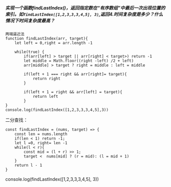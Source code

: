 ##### 实现一个函数findLastIndex()，返回指定数在“有序数组”中最后一次出现位置的索引。如`findLastIndex([1,2,3,3,3,4,5], 3)`,返回4.时间复杂度是多少？什么情况下时间复杂度最高？
```
两端逼近法
function findLastIndex(arr, target){
    let left = 0,right = arr.length -1

    while(true) {
        if(arr[left] > target || arr[right] < target>) return -1
        let middle = Math.floor((right -left) /2 + left)
        arr[middle] > target ? right = middle : left = middle

        if(left + 1 === right && arr[right]= target){
            return right
        }

        if(left + 1 = right && arr[left] = target){
            return left
        }
}
console.log(findLastIndex([1,2,3,3,3,4,5],3))
```
二分查找：
```
const findLastIndex = (nums, target) => {
    const len = nums.length
    if(len < 1) return -1;
    let l =0, right= len -1
    while(l < r){
        const mid = (l + r) >> 1;
        target <  nums[mid] ? (r = mid): (l = mid + 1)
    }
    return l - 1
}
```
console.log(findLastIndex([1,2,3,3,3,4,5], 3))
